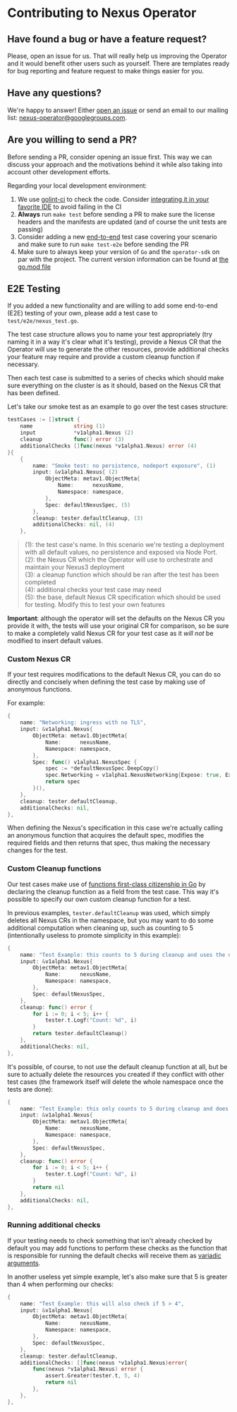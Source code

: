 # Contributing to Nexus Operator

## Have found a bug or have a feature request?

Please, open an issue for us. That will really help us improving the Operator and it would benefit other users such as yourself. There are templates ready for bug reporting and feature request to make things easier for you.

## Have any questions?

We're happy to answer! Either [open an issue](https://github.com/m88i/nexus-operator/issues) or send an email to our mailing list: [nexus-operator@googlegroups.com](mailto:nexus-operator@googlegroups.com).

## Are you willing to send a PR?

Before sending a PR, consider opening an issue first. This way we can discuss your approach and the motivations behind it while also taking into account other development efforts.

Regarding your local development environment:

1. We use [golint-ci](https://golangci-lint.run/) to check the code. Consider [integrating it in your favorite IDE](https://golangci-lint.run/usage/integrations/) to avoid failing in the CI
2. **Always** run `make test` before sending a PR to make sure the license headers and the manifests are updated (and of course the unit tests are passing)
3. Consider adding a new [end-to-end](https://sdk.operatorframework.io/docs/golang/e2e-tests/) test case covering your scenario and make sure to run `make test-e2e` before sending the PR
4. Make sure to always keep your version of `Go` and the `operator-sdk` on par with the project. The current version information can be found at [the go.mod file](go.mod)

## E2E Testing

If you added a new functionality and are willing to add some end-to-end (E2E) testing of your own, please add a test case to `test/e2e/nexus_test.go`.

The test case structure allows you to name your test appropriately (try naming it in a way it's clear what it's testing), provide a Nexus CR that the Operator will use to generate the other resources, provide additional checks your feature may require and provide a custom cleanup function if necessary.

Then each test case is submitted to a series of checks which should make sure everything on the cluster is as it should, based on the Nexus CR that has been defined.

Let's take our smoke test as an example to go over the test cases structure:

```go
testCases := []struct {
	name             string (1)
	input            *v1alpha1.Nexus (2)
	cleanup          func() error (3)
	additionalChecks []func(nexus *v1alpha1.Nexus) error (4)
}{
	{
		name: "Smoke test: no persistence, nodeport exposure", (1)
		input: &v1alpha1.Nexus{ (2)
			ObjectMeta: metav1.ObjectMeta{
				Name:      nexusName,
				Namespace: namespace,
			},
			Spec: defaultNexusSpec, (5)
		},
		cleanup: tester.defaultCleanup, (3)
		additionalChecks: nil, (4)
	},
```

> (1): the test case's name. In this scenario we're testing a deployment with all default values, no persistence and exposed via Node Port.<br>
> (2): the Nexus CR which the Operator will use to orchestrate and maintain your Nexus3 deployment<br>
> (3): a cleanup function which should be ran after the test has been completed<br>
> (4): additional checks your test case may need<br>
> (5): the base, default Nexus CR specification which should be used for testing. Modify this to test your own features<br>

**Important**: although the operator will set the defaults on the Nexus CR you provide it with, the tests will use your original CR for comparison, so be sure to make a completely valid Nexus CR for your test case as it *will not* be modified to insert default values.

### Custom Nexus CR

If your test requires modifications to the default Nexus CR, you can do so directly and concisely when defining the test case by making use of anonymous functions.

For example:

```go
{
    name: "Networking: ingress with no TLS",
    input: &v1alpha1.Nexus{
        ObjectMeta: metav1.ObjectMeta{
            Name:      nexusName,
            Namespace: namespace,
        },
        Spec: func() v1alpha1.NexusSpec {
            spec := *defaultNexusSpec.DeepCopy()
            spec.Networking = v1alpha1.NexusNetworking{Expose: true, ExposeAs: v1alpha1.IngressExposeType, Host: "test-example.com"}
            return spec
        }(),
    },
    cleanup: tester.defaultCleanup,
    additionalChecks: nil,
},
```

When defining the Nexus's specification in this case we're actually calling an anonymous function that acquires the default spec, modifies the required fields and then returns that spec, thus making the necessary changes for the test.

### Custom Cleanup functions

Our test cases make use of [functions first-class citizenship in Go](https://golang.org/doc/codewalk/functions/) by declaring the cleanup function as a field from the test case. This way it's possible to specify our own custom cleanup function for a test.

In previous examples, `tester.defaultCleanup` was used, which simply deletes all Nexus CRs in the namespace, but you may want to do some additional computation when cleaning up, such as counting to 5 (intentionally useless to promote simplicity in this example):

```go
{
    name: "Test Example: this counts to 5 during cleanup and uses the default cleanup once done",
    input: &v1alpha1.Nexus{
        ObjectMeta: metav1.ObjectMeta{
            Name:      nexusName,
            Namespace: namespace,
        },
        Spec: defaultNexusSpec,
    },
    cleanup: func() error {
        for i := 0; i < 5; i++ {
            tester.t.Logf("Count: %d", i)
        }
        return tester.defaultCleanup()
    },
    additionalChecks: nil,
},
```

It's possible, of course, to not use the default cleanup function at all, but be sure to actually delete the resources you created if they conflict with other test cases (the framework itself will delete the whole namespace once the tests are done):

```go
{
	name: "Test Example: this only counts to 5 during cleanup and does not delete anything",
	input: &v1alpha1.Nexus{
		ObjectMeta: metav1.ObjectMeta{
			Name:      nexusName,
			Namespace: namespace,
		},
		Spec: defaultNexusSpec,
	},
	cleanup: func() error {
		for i := 0; i < 5; i++ {
			tester.t.Logf("Count: %d", i)
		}
		return nil
	},
	additionalChecks: nil,
},
```

### Running additional checks

If your testing needs to check something that isn't already checked by default you may add functions to perform these checks as the function that is responsible for running the default checks will receive them as [variadic arguments](https://gobyexample.com/variadic-functions).

In another useless yet simple example, let's also make sure that 5 is greater than 4 when performing our checks:

```go
{
	name: "Test Example: this will also check if 5 > 4",
	input: &v1alpha1.Nexus{
		ObjectMeta: metav1.ObjectMeta{
			Name:      nexusName,
			Namespace: namespace,
		},
		Spec: defaultNexusSpec,
	},
	cleanup: tester.defaultCleanup,
	additionalChecks: []func(nexus *v1alpha1.Nexus)error{
		func(nexus *v1alpha1.Nexus) error {
			assert.Greater(tester.t, 5, 4)
			return nil
		},
	},
},
```